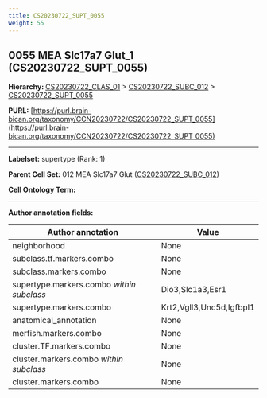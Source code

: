 ```yaml
---
title: CS20230722_SUPT_0055
weight: 55
---
```

## 0055 MEA Slc17a7 Glut_1 (CS20230722_SUPT_0055)
<b>Hierarchy: </b>
[CS20230722_CLAS_01](../CS20230722_CLAS_01) >
[CS20230722_SUBC_012](../CS20230722_SUBC_012) >
[CS20230722_SUPT_0055](../CS20230722_SUPT_0055)

**PURL:** [https://purl.brain-bican.org/taxonomy/CCN20230722/CS20230722_SUPT_0055](https://purl.brain-bican.org/taxonomy/CCN20230722/CS20230722_SUPT_0055)

---


**Labelset:** supertype (Rank: 1)

**Parent Cell Set:** 012 MEA Slc17a7 Glut ([CS20230722_SUBC_012](../CS20230722_SUBC_012))



**Cell Ontology Term:** 

[MARKER GENES.]: #


---

[TRANSFERRED ANNOTATIONS.]: #


[AUTHOR ANNOTATION FIELDS.]: #


**Author annotation fields:**

| Author annotation | Value |
|-------------------|-------|
|neighborhood|None|
|subclass.tf.markers.combo|None|
|subclass.markers.combo|None|
|supertype.markers.combo _within subclass_|Dio3,Slc1a3,Esr1|
|supertype.markers.combo|Krt2,Vgll3,Unc5d,Igfbpl1|
|anatomical_annotation|None|
|merfish.markers.combo|None|
|cluster.TF.markers.combo|None|
|cluster.markers.combo _within subclass_|None|
|cluster.markers.combo|None|
